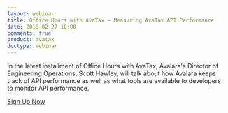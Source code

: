 ```yaml
---
layout: webinar
title: Office Hours with AvaTax - Measuring AvaTax API Performance
date: 2018-02-27 10:00
comments: true
product: avatax
doctype: webinar
---
```


In the latest installment of Office Hours with AvaTax, Avalara's Director of Engineering Operations, Scott Hawley, will talk about how Avalara keeps track of API performance as well as what tools are available to developers to monitor API performance.

<p class="btn-callout"><a href="https://attendee.gotowebinar.com/register/8485376921930209795" role="button">Sign Up Now</a></p>